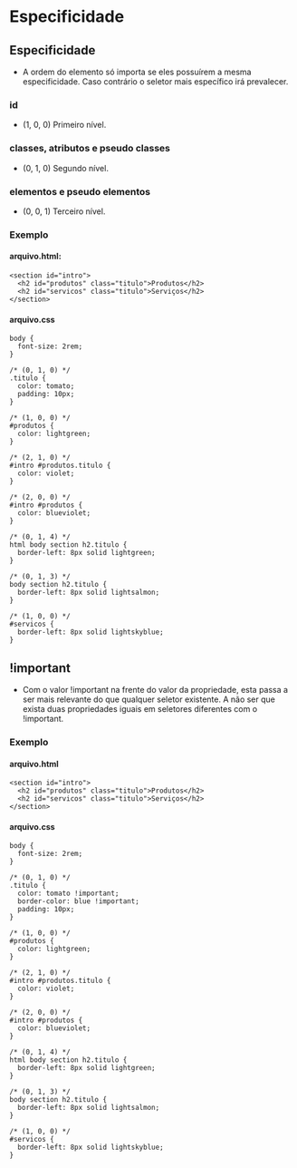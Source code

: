 # Especificidade

## Especificidade
* A ordem do elemento só importa se eles possuírem a mesma especificidade. Caso contrário o seletor mais específico irá prevalecer.

### id
* (1, 0, 0) Primeiro nível.

### classes, atributos e pseudo classes
* (0, 1, 0) Segundo nível.

### elementos e pseudo elementos
* (0, 0, 1) Terceiro nível.

### Exemplo
#### arquivo.html:
```
<section id="intro">
  <h2 id="produtos" class="titulo">Produtos</h2>
  <h2 id="servicos" class="titulo">Serviços</h2>
</section>

```

#### arquivo.css
```
body {
  font-size: 2rem;
}

/* (0, 1, 0) */
.titulo {
  color: tomato;
  padding: 10px;
}

/* (1, 0, 0) */
#produtos {
  color: lightgreen;
}

/* (2, 1, 0) */
#intro #produtos.titulo {
  color: violet;
}

/* (2, 0, 0) */
#intro #produtos {
  color: blueviolet;
}

/* (0, 1, 4) */
html body section h2.titulo {
  border-left: 8px solid lightgreen;
}

/* (0, 1, 3) */
body section h2.titulo {
  border-left: 8px solid lightsalmon;
}

/* (1, 0, 0) */
#servicos {
  border-left: 8px solid lightskyblue;
}

```

## !important
* Com o valor !important na frente do valor da propriedade, esta passa a ser mais relevante do que qualquer seletor existente. A não ser que exista duas propriedades iguais em seletores diferentes com o !important.

### Exemplo
#### arquivo.html
```
<section id="intro">
  <h2 id="produtos" class="titulo">Produtos</h2>
  <h2 id="servicos" class="titulo">Serviços</h2>
</section>

```
#### arquivo.css
```
body {
  font-size: 2rem;
}

/* (0, 1, 0) */
.titulo {
  color: tomato !important;
  border-color: blue !important;
  padding: 10px;
}

/* (1, 0, 0) */
#produtos {
  color: lightgreen;
}

/* (2, 1, 0) */
#intro #produtos.titulo {
  color: violet;
}

/* (2, 0, 0) */
#intro #produtos {
  color: blueviolet;
}

/* (0, 1, 4) */
html body section h2.titulo {
  border-left: 8px solid lightgreen;
}

/* (0, 1, 3) */
body section h2.titulo {
  border-left: 8px solid lightsalmon;
}

/* (1, 0, 0) */
#servicos {
  border-left: 8px solid lightskyblue;
}

```